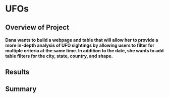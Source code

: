 # UFOs
## Overview of Project
#### Dana wants to build a webpage and table that will allow her to provide a more in-depth analysis of UFO sightings by allowing users to filter for multiple criteria at the same time. In addition to the date, she wants to add table filters for the city, state, country, and shape.

## Results

## Summary
